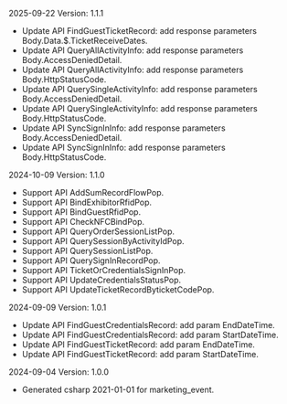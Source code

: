 2025-09-22 Version: 1.1.1
- Update API FindGuestTicketRecord: add response parameters Body.Data.$.TicketReceiveDates.
- Update API QueryAllActivityInfo: add response parameters Body.AccessDeniedDetail.
- Update API QueryAllActivityInfo: add response parameters Body.HttpStatusCode.
- Update API QuerySingleActivityInfo: add response parameters Body.AccessDeniedDetail.
- Update API QuerySingleActivityInfo: add response parameters Body.HttpStatusCode.
- Update API SyncSignInInfo: add response parameters Body.AccessDeniedDetail.
- Update API SyncSignInInfo: add response parameters Body.HttpStatusCode.


2024-10-09 Version: 1.1.0
- Support API AddSumRecordFlowPop.
- Support API BindExhibitorRfidPop.
- Support API BindGuestRfidPop.
- Support API CheckNFCBindPop.
- Support API QueryOrderSessionListPop.
- Support API QuerySessionByActivityIdPop.
- Support API QuerySessionListPop.
- Support API QuerySignInRecordPop.
- Support API TicketOrCredentialsSignInPop.
- Support API UpdateCredentialsStatusPop.
- Support API UpdateTicketRecordByticketCodePop.


2024-09-09 Version: 1.0.1
- Update API FindGuestCredentialsRecord: add param EndDateTime.
- Update API FindGuestCredentialsRecord: add param StartDateTime.
- Update API FindGuestTicketRecord: add param EndDateTime.
- Update API FindGuestTicketRecord: add param StartDateTime.


2024-09-04 Version: 1.0.0
- Generated csharp 2021-01-01 for marketing_event.

